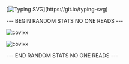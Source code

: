 
[![Typing SVG](https://readme-typing-svg.herokuapp.com?size=30&lines=Welcome+my+friend.)](https://git.io/typing-svg)

--- BEGIN RANDOM STATS NO ONE READS ---

![covixx](https://github-readme-stats.vercel.app/api?username=covixx&show_icons=true&theme=tokyonight&hide=["issues"])

![covixx](https://github-readme-stats.vercel.app/api/top-langs?username=covixx&show_icons=true&theme=tokyonight&layout=compact)

--- END RANDOM STATS NO ONE READS ---
<!--
**covixx/covixx** is a ✨ _special_ ✨ repository because its `README.md` (this file) appears on your GitHub profile.

Here are some ideas to get you started:

- 🔭 I’m currently working on ...
- 🌱 I’m currently learning ...
- 👯 I’m looking to collaborate on ...
- 🤔 I’m looking for help with ...
- 💬 Ask me about ...
- 📫 How to reach me: ...
- 😄 Pronouns: ...
- ⚡ Fun fact: ...
-->
